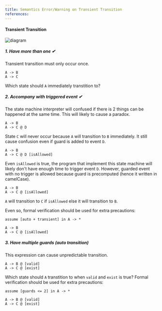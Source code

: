 ```yaml
---
title: Semantics Error/Warning on Transient Transition
references:
---
```


#### Transient Transition
![diagram]()

##### 1. Have more than one ✔
Transient transition must only occur once.
```scl,error
A -> B
A -> C
```
Which state should `A` immediately transtition to?

##### 2. Accompany with triggered event ✔
The state machine interpreter will confused if there is 2 things can be happened at the same time.
This will likely to cause a paradox.
```scl,error
A -> B
A -> C @ D
```
State `C` will never occur because `A` will transition to `B` immediately.
It still cause confusion even if guard is added to event `D`.
```scl,error
A -> B
A -> C @ D [isAllowed]
```
Even `isAllowed` is true, the program that implement this state machine will likely don't have enough time to trigger event `D`.
However, guarded event with no trigger is allowed because guard is precomputed (hence it written in camelCase).
```scl,warning
A -> B
A -> C @ [isAllowed]
```
`A` will transition to `C` if `isAllowed` else it will transition to `B`.
<!--TODO:-->Even so, formal verification should be used for extra precautions:
```scl
assume [auto + transient] in A -> *

A -> B
A -> C @ [isAllowed]
```

##### 3. Have multiple guards (auto transition)
This expression can cause unpredictable transition.
```scl,warning
A -> B @ [valid]
A -> C @ [exist]
```
Which state should `A` transtition to when `valid` and `exist` is true?
Formal verification should be used for extra precautions:
```scl
assume [guards <= 2] in A -> *

A -> B @ [valid]
A -> C @ [exist]
```
